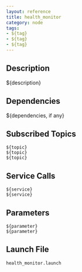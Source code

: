```yaml
---
layout: reference
title: health_monitor
category: node
tags: 
- ${tag}
- ${tag}
- ${tag}
---
```


## Description
${description}

## Dependencies
${dependencies, if any}

## Subscribed Topics
``${topic}``  
``${topic}``  
``${topic}``  

## Service Calls
``${service}``  
``${service}``  

## Parameters
``${parameter}``  
``${parameter}``  

## Launch File
``health_monitor.launch``  